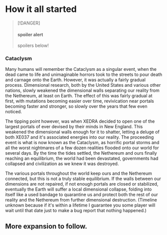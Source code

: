 # How it all started

> [!DANGER]
>
> #### spoiler alert
>
> spoilers below!

### Cataclysm

Many humans will remember the Cataclysm as a singular event, when the dead came to life and
unimaginable horrors took to the streets to pour death and carnage onto the Earth. However, it was
actually a fairly gradual process. Dimensional research, both by the United States and various other
nations, slowly weakened the dimensional walls separating our reality from the Nethereum, at least
on Earth. The effect of this was fairly gradual at first, with mutations becoming easier over time,
revivication near portals becoming faster and stronger, so slowly over the years that few even
noticed.

The tipping point however, was when XEDRA decided to open one of the largest portals of ever devised
by their minds in New England. This weakened the dimensional walls enough for it to shatter, letting
a deluge of both XE037 and it's associated energies into our reality. The proceeding event is what
is now known as the Cataclysm, as horrific portal storms and all the worst nightmares of a few dozen
realities flooded onto our world for several days. By the time the tides settled, the Nethereum and
ours finally reaching an equilibrium, the world had been devastated, governments had collapsed and
civilization as we knew it was destroyed.

The various portals throughout the world keep ours and the Nethereum connected, but this is not a
truly stable equilibrium. If the walls between our dimensions are not repaired, if not enough
portals are closed or stabilized, eventually the Earth will suffer a local dimensional collapse,
folding into itself like a used bandage to quarantine us and protect both the rest of our reality
and the Nethereum from further dimensional destruction. (Timeline unknown because if it's within a
lifetime I guarantee you some player will wait until that date just to make a bug report that
nothing happened.)

## More expansion to follow.
